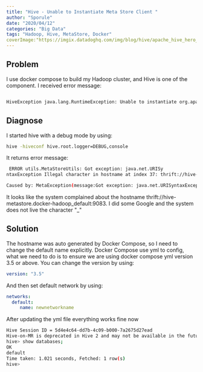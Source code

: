 ```yaml
---
title: "Hive - Unable to Instantiate Meta Store Client "
author: "Sporule"
date: "2020/04/12"
categories: "Big Data"
tags: "Hadoop, Hive, MetaStore, Docker"
coverImage:"https://imgix.datadoghq.com/img/blog/hive/apache_hive_hero_final-01.png"
---
```


## Problem

I use docker compose to build my Hadoop cluster, and Hive is one of the component. I received error message:

```bash

HiveException java.lang.RuntimeException: Unable to instantiate org.apache.hadoop.hive.ql.metadata.SessionHiveMetaStoreClient

```

## Diagnose

I started hive with a debug mode by using:

```bash
hive -hiveconf hive.root.logger=DEBUG,console
```

It returns error message:

```bash
 ERROR utils.MetaStoreUtils: Got exception: java.net.URISy
ntaxException Illegal character in hostname at index 37: thrift://hive-metastore.docker-hadoop_default:9083

Caused by: MetaException(message:Got exception: java.net.URISyntaxException Illegal character in hostname at index 37: thrift://hive-metastore.docker-hadoop_default:9083)
```
It looks like the system complained about the hostname  thrift://hive-metastore.docker-hadoop_default:9083.
I did some Google and the system does not live the character "_"

## Solution

The hostname was auto generated by Docker Compose, so I need to change the default name explicitly.
Docker Compose use yml to config, what we need to do is to ensure we are using docker compose yml version 3.5 or above.
You can change the version by using:

```yml
version: "3.5"
```

And then set default network by using:

```yml
networks:
  default:
     name: newnetworkname
```

After updating the yml file everything works fine now

```bash
Hive Session ID = 5d4e4c64-dd7b-4c09-b000-7a2675d27ead
Hive-on-MR is deprecated in Hive 2 and may not be available in the future versions. Consider using a different execution engine (i.e. spark, tez) or using Hive 1.X releases.
hive> show databases;
OK
default
Time taken: 1.021 seconds, Fetched: 1 row(s)
hive>
```